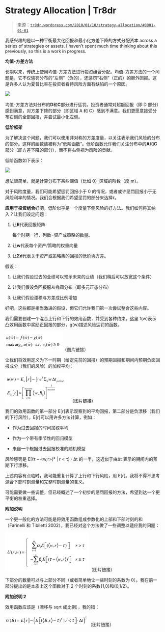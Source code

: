 <!--yml

类别：未分类

日期：2024-05-18 15:35:10

-->

# Strategy Allocation | Tr8dr

> 来源：[`tr8dr.wordpress.com/2010/01/10/strategy-allocation/#0001-01-01`](https://tr8dr.wordpress.com/2010/01/10/strategy-allocation/#0001-01-01)

我感兴趣的是以一种平衡最大化回报和最小化方差下降的方式分配资本 across a series of strategies or assets. I haven't spent much time thinking about this previously, so this is a work in progress.

**均值-方差方法**

长期以来，传统上使用均值-方差方法进行投资组合分配。均值-方差方法的一个问题是，它不仅惩罚分布的“左侧”（负的），还惩罚“右侧”（正的）的额外回报。这是许多人认为夏普比率在投资者看待风险方面有缺陷的一个原因。

![](https://tr8dr.wordpress.com/wp-content/uploads/2010/01/distribution.png)

均值-方差方法对分布的**D**和**C**部分进行惩罚。投资者通常对超额回报（即 D 部分）感到满意，对方差下降的部分（即区域 A 和 C）感到不满意。我们更愿意接受分布右侧的全部回报，并尝试最小化左侧。

**低阶框架**

为了解决这个问题，我们可以使用非对称的方差度量，以关注表示我们风险的分布的部分。这样的函数族被称为“低阶函数”。低阶函数允许我们关注分布中的**A**和**C**部分（即方差下降的部分），而不将右侧视为风险的贡献。

低阶函数如下表示：

![](https://tr8dr.wordpress.com/wp-content/uploads/2010/01/lower-moment1.png)

想法很简单，就是计算分布下某些阈值（比如 0）区域的阶数（度 m）。

对于风险度量，我们可能希望惩罚回报小于 0 的情况，或者或许惩罚回报小于无风险利率的情况。我们会根据我们希望惩罚的部分来选择τ。

**应用于投资组合**好吧，低阶似乎是一个度量下侧风险的好方法。我们如何将其纳入？让我们设定问题：

1.  让**R**代表回报矩阵

    每个时期一行，列数=资产或策略的数量。

1.  让**w**代表每个资产/策略的权重向量

1.  让**Σd**代表关于资产或策略集的回报的低阶协方差。

假设：

1.  让我们假设过去的业绩可以预示未来的业绩（我们稍后可以放宽这个条件）

1.  让我们假设负回报服从椭圆分布（即多元正态分布）

1.  让我们假设漂移与方差成比例增加

好吧，这些都是相当激进的假设，但它们允许我们第一次尝试整合这些内容。

我们需要创建一个混合上行和下行的效用函数，并受到各种约束。这里 f(w)表示凸效用函数中奖励正回报的部分，g(w)描述风险惩罚的函数。

![](img/5cddeb109e374872c7780a5166a362b0.png "problem")（图片链接）

让我们将效用定义为下一时期（给定先前的回报）的预期回报和期间内预期负面回报成分（我们的风险）的加权平均：

![](img/4fc0c6fb6237cdc4eb134af0f64821ac.png "formulation")（图片链接）

我们的效用函数的第一部分 E[r]表示观察到的平均回报，第二部分是负漂移（我们的下行风险）。E[r]可以用许多方法计算，例如：

+   作为过去回报的时间加权平均

+   作为一个带有季节性的回归模型

+   来自一个根据过去回报校准的随机模型

风险惩罚是 E[(τ – <w,r>)² | r < τ) · Δt 的一半，这近似于由Δt 表示的期间内的预期下行漂移。

上述内容有点临时，我可能重复计算了上行和下行风险，用 E[r]。我将不得不思考混合下部时刻测量和完整时刻测量的含义。

可能需要做一些调整，但已经概述了一个初步的惩罚回报的方法，希望到达一个更平衡的权重选择。

**附加说明**

一个更一般化的方法可能是将效用函数组成参数化的上部和下部时刻的和（Farinelli 和 Tibiletti 2002）。我已经对这个方法做了一些调整以适应我的问题：

![](img/6a361535edc03d0db083fd285d3fca31.png "generalized")（图片链接）

下部分的数量可以与上部分不同（或者简单地让一些时刻的系数为 0）。我在前一部分提出的是本质上这个函数对于 2 个时刻的系数{1,0}和{0,1/2}。

**附加说明 2**

效用函数应该是（漂移与 sqrt 成比例），我的错：

![](img/b981d1e1aacae5b98d04b3e36f709ae3.png "adjusted")（图片链接）
